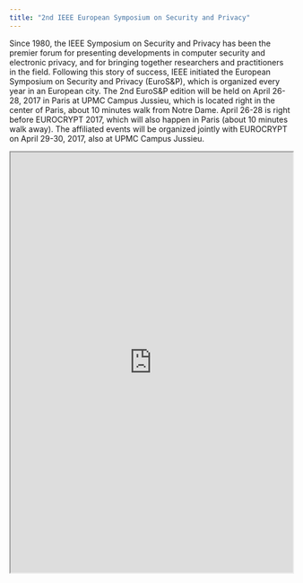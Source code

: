 ```yaml
---
title: "2nd IEEE European Symposium on Security and Privacy"
---
```


Since 1980, the IEEE Symposium on Security and Privacy has been the premier forum for presenting developments in computer security and electronic privacy, and for bringing together researchers and practitioners in the field. Following this story of success, IEEE initiated the European Symposium on Security and Privacy (EuroS&P), which is organized every year in an European city.
The 2nd EuroS&P edition will be held on April 26-28, 2017 in Paris at UPMC Campus Jussieu, which is located right in the center of Paris, about 10 minutes walk from Notre Dame. April 26-28 is right before EUROCRYPT 2017, which will also happen in Paris (about 10 minutes walk away). The affiliated events will be organized jointly with EUROCRYPT on April 29-30, 2017, also at UPMC Campus Jussieu.

<iframe height="750" width="100%" src="https://ewelton.github.io/ktest/wiki.html#2nd%20IEEE%20European%20Symposium%20on%20Security%20and%20Privacy"></iframe>
